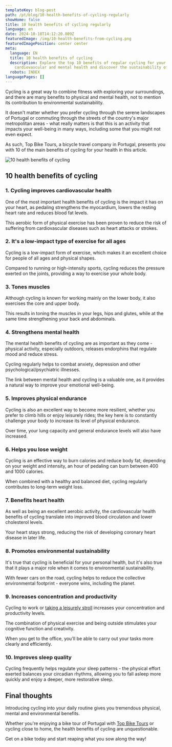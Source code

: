 ```yaml
---
templateKey: blog-post
path: /pt/blog/10-health-benefits-of-cycling-regularly
showHome: false
title: 10 health benefits of cycling regularly
language: en
date: 2024-10-18T14:12:20.809Z
featuredImage: /img/10-health-benefits-from-cycling.png
featuredImagePosition: center center
meta:
  language: EN
  title: 10 health benefits of cycling
  description: Explore the top 10 benefits of regular cycling for your
    cardiovascular and mental health and discover the sustainability of cycling.
  robots: INDEX
languagePages: []
---
```

Cycling is a great way to combine fitness with exploring your surroundings, and there are many benefits to physical and mental health, not to mention its contribution to environmental sustainability.

It doesn't matter whether you prefer cycling through the serene landscapes of Portugal or commuting through the streets of the country's major metropolitan areas - what really matters is that this is an activity that impacts your well-being in many ways, including some that you might not even expect.

As such, Top Bike Tours, a bicycle travel company in Portugal, presents you with 10 of the main benefits of cycling for your health in this article.

![10 health benefits of cycling](/img/10-health-benefits-from-cycling.png "10 health benefits of cycling")



## 10 health benefits of cycling

### 1. Cycling improves cardiovascular health

One of the most important health benefits of cycling is the impact it has on your heart, as pedaling strengthens the myocardium, lowers the resting heart rate and reduces blood fat levels.

This aerobic form of physical exercise has been proven to reduce the risk of suffering from cardiovascular diseases such as heart attacks or strokes.

### 2. It's a low-impact type of exercise for all ages

Cycling is a low-impact form of exercise, which makes it an excellent choice for people of all ages and physical shapes.

Compared to running or high-intensity sports, cycling reduces the pressure exerted on the joints, providing a way to exercise your whole body.

### 3. Tones muscles

Although cycling is known for working mainly on the lower body, it also exercises the core and upper body.

This results in toning the muscles in your legs, hips and glutes, while at the same time strengthening your back and abdominals.

### 4. Strengthens mental health

The mental health benefits of cycling are as important as they come - physical activity, especially outdoors, releases endorphins that regulate mood and reduce stress.

Cycling regularly helps to combat anxiety, depression and other psychological/psychiatric illnesses.

The link between mental health and cycling is a valuable one, as it provides a natural way to improve your emotional well-being.

### 5. Improves physical endurance

Cycling is also an excellent way to become more resilient, whether you prefer to climb hills or enjoy leisurely rides; the key here is to constantly challenge your body to increase its level of physical endurance.

Over time, your lung capacity and general endurance levels will also have increased.

### 6. Helps you lose weight

Cycling is an effective way to burn calories and reduce body fat; depending on your weight and intensity, an hour of pedaling can burn between 400 and 1000 calories.

When combined with a healthy and balanced diet, cycling regularly contributes to long-term weight loss.

### 7. Benefits heart health

As well as being an excellent aerobic activity, the cardiovascular health benefits of cycling translate into improved blood circulation and lower cholesterol levels.

Your heart stays strong, reducing the risk of developing coronary heart disease in later life.

### 8. Promotes environmental sustainability

It's true that cycling is beneficial for your personal health, but it's also true that it plays a major role when it comes to environmental sustainability.

With fewer cars on the road, cycling helps to reduce the collective environmental footprint - everyone wins, including the planet.

### 9. Increases concentration and productivity

Cycling to work or [taking a leisurely stroll](https://topbiketoursportugal.com/bike-tours-in-portugal/) increases your concentration and productivity levels.

The combination of physical exercise and being outside stimulates your cognitive function and creativity.

When you get to the office, you'll be able to carry out your tasks more clearly and efficiently.

### 10. Improves sleep quality

Cycling frequently helps regulate your sleep patterns - the physical effort exerted balances your circadian rhythms, allowing you to fall asleep more quickly and enjoy a deeper, more restorative sleep.

## Final thoughts

Introducing cycling into your daily routine gives you tremendous physical, mental and environmental benefits.

Whether you're enjoying a bike tour of Portugal with [Top Bike Tours](https://topbiketoursportugal.com/) or cycling close to home, the health benefits of cycling are unquestionable.

Get on a bike today and start reaping what you sow along the way!